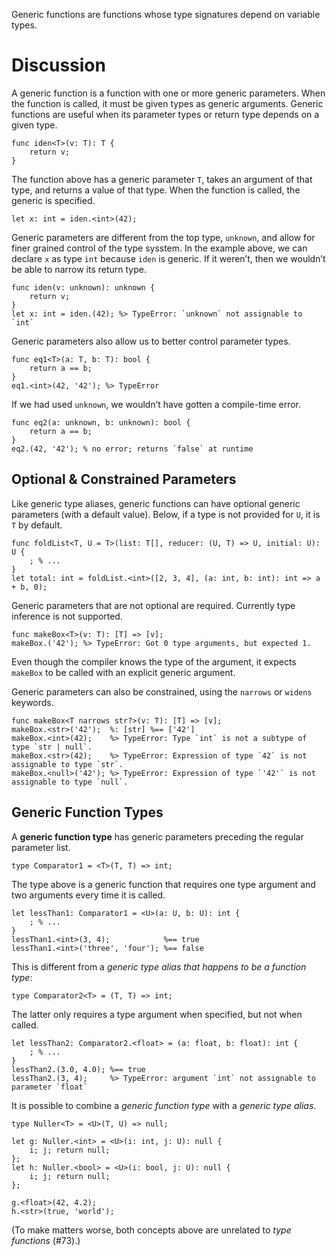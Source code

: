 Generic functions are functions whose type signatures depend on variable types.

# Discussion
A generic function is a function with one or more generic parameters. When the function is called, it must be given types as generic arguments. Generic functions are useful when its parameter types or return type depends on a given type.
```cp
func iden<T>(v: T): T {
	return v;
}
```
The function above has a generic parameter `T`, takes an argument of that type, and returns a value of that type. When the function is called, the generic is specified.
```cp
let x: int = iden.<int>(42);
```

Generic parameters are different from the top type, `unknown`, and allow for finer grained control of the type sysstem. In the example above, we can declare `x` as type `int` because `iden` is generic. If it weren’t, then we wouldn’t be able to narrow its return type.
```cp
func iden(v: unknown): unknown {
	return v;
}
let x: int = iden.(42); %> TypeError: `unknown` not assignable to `int`
```
Generic parameters also allow us to better control parameter types.
```cp
func eq1<T>(a: T, b: T): bool {
	return a == b;
}
eq1.<int>(42, '42'); %> TypeError
```
If we had used `unknown`, we wouldn’t have gotten a compile-time error.
```cp
func eq2(a: unknown, b: unknown): bool {
	return a == b;
}
eq2.(42, '42'); % no error; returns `false` at runtime
```

## Optional & Constrained Parameters
Like generic type aliases, generic functions can have optional generic parameters (with a default value). Below, if a type is not provided for `U`, it is `T` by default.
```cp
func foldList<T, U = T>(list: T[], reducer: (U, T) => U, initial: U): U {
	; % ...
}
let total: int = foldList.<int>([2, 3, 4], (a: int, b: int): int => a + b, 0);
```

Generic parameters that are not optional are required. Currently type inference is not supported.
```cp
func makeBox<T>(v: T): [T] => [v];
makeBox.('42'); %> TypeError: Got 0 type arguments, but expected 1.
```
Even though the compiler knows the type of the argument, it expects `makeBox` to be called with an explicit generic argument.

Generic parameters can also be constrained, using the `narrows` or `widens` keywords.
```cp
func makeBox<T narrows str?>(v: T): [T] => [v];
makeBox.<str>('42');  %: [str] %== ['42']
makeBox.<int>(42);    %> TypeError: Type `int` is not a subtype of type `str | null`.
makeBox.<str>(42);    %> TypeError: Expression of type `42` is not assignable to type `str`.
makeBox.<null>('42'); %> TypeError: Expression of type `'42'` is not assignable to type `null`.
```

## Generic Function Types
A **generic function type** has generic parameters preceding the regular parameter list.
```cp
type Comparator1 = <T>(T, T) => int;
```
The type above is a generic function that requires one type argument and two arguments every time it is called.
```cp
let lessThan1: Comparator1 = <U>(a: U, b: U): int {
	; % ...
}
lessThan1.<int>(3, 4);            %== true
lessThan1.<int>('three', 'four'); %== false
```

This is different from a *generic type alias that happens to be a function type*:
```cp
type Comparator2<T> = (T, T) => int;
```
The latter only requires a type argument when specified, but not when called.
```cp
let lessThan2: Comparator2.<float> = (a: float, b: float): int {
	; % ...
}
lessThan2.(3.0, 4.0); %== true
lessThan2.(3, 4);     %> TypeError: argument `int` not assignable to parameter `float`
```

It is possible to combine a *generic function type* with a *generic type alias*.
```cp
type Nuller<T> = <U>(T, U) => null;

let g: Nuller.<int> = <U>(i: int, j: U): null {
	i; j; return null;
};
let h: Nuller.<bool> = <U>(i: bool, j: U): null {
	i; j; return null;
};

g.<float>(42, 4.2);
h.<str>(true, 'world');
```

(To make matters worse, both concepts above are unrelated to *type functions* (#73).)
